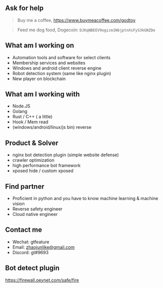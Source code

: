 ## Ask for help
> Buy me a coffee, https://www.buymeacoffee.com/godtoy

> Feed me dog food, Dogecoin: `DJKqNBEEV9ogicm1N6jptnXsFyS3kGNZDe`


## What am I working on
* Automation tools and software for select clients
* Membership services and websites
* Windows and android client reverse engine
* Robot detection system (same like nginx plugin)
* New player on blockchain

## What am I working with
* Node.JS
* Golang
* Rust / C++ ( a little)
* Hook / Mem read
* (windows/android/linux/js bin) reverse


## Product & Solver	
* nginx bot detection plugin (simple website defense)	
* crawler optimization
* high performance bot framework	
* xposed hide / custom xposed 

## Find partner
* Proficient in python and you have to know machine learning & machine vision
* Reverse safety engineer
* Cloud native engineer


## Contact me
 * Wechat: gtfeature
 * Email: zhaojunlike@gmail.com
 * Discord: gt#9693


## Bot detect plugin
https://firewall.oeynet.com/safe/fire


